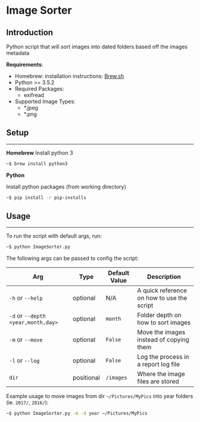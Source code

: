 # Image Sorter

## Introduction
Python script that will sort images into dated folders based off the images metadata

**Requirements**:
- Homebrew: installation instructions: [Brew.sh](https://brew.sh "Homebrew homepage")
- Python >= 3.5.2
- Required Packages:
  - exifread
- Supported Image Types:
  - *.jpeg
  - *.png

## Setup
---
**Homebrew**
Install python 3
```bash
~$ brew install python3
```


**Python**

Install python packages (from working directory)
```bash
~$ pip install -r pip-installs
```


## Usage
---

To run the script with default args, run:
```bash
~$ python ImageSorter.py
```

The following args can be passed to config the script:

| Arg                                  | Type       | Default Value | Description |
| ------------------------------------ | ---------- | ------------- | ----------- |
| `-h` or `--help`                     | optional   | N/A           | A quick reference on how to use the script |
| `-d` or `--depth` `<year,month,day>` | optional   | `month`       | Folder depth on how to sort images |
| `-m` or `--move`                     | optional   | `False`       | Move the images instead of copying them |
| `-l` or `--log`                      | optional   | `False`       | Log the process in a report log file |
| `dir`                                | positional | `/images`     | Where the image files are stored |

Example usage to move images from dir `~/Pictures/MyPics` into year folders (ie. `2017/`, `2016/`):
```bash
~$ python ImageSorter.py -m -d year ~/Pictures/MyPics
```

